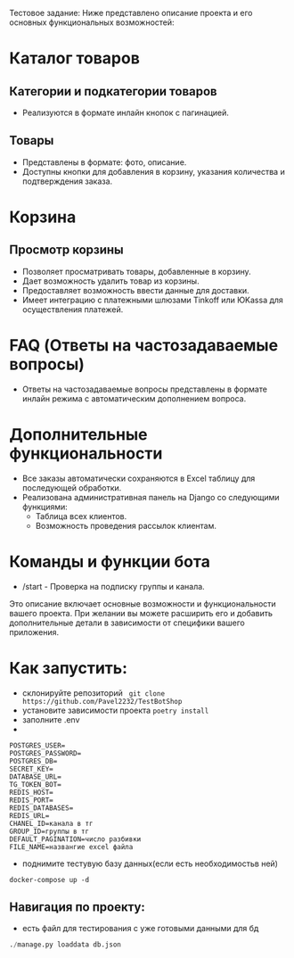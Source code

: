 Тестовое задание:
Ниже представлено описание проекта и его основных функциональных возможностей:

# Каталог товаров

## Категории и подкатегории товаров
- Реализуются в формате инлайн кнопок с пагинацией.

## Товары
- Представлены в формате: фото, описание.
- Доступны кнопки для добавления в корзину, указания количества и подтверждения заказа.

# Корзина

## Просмотр корзины
- Позволяет просматривать товары, добавленные в корзину.
- Дает возможность удалить товар из корзины.
- Предоставляет возможность ввести данные для доставки.
- Имеет интеграцию с платежными шлюзами Tinkoff или ЮKassa для осуществления платежей.

# FAQ (Ответы на частозадаваемые вопросы)

- Ответы на частозадаваемые вопросы представлены в формате инлайн режима с автоматическим дополнением вопроса.

# Дополнительные функциональности

- Все заказы автоматически сохраняются в Excel таблицу для последующей обработки.
- Реализована административная панель на Django со следующими функциями:
  - Таблица всех клиентов.
  - Возможность проведения рассылок клиентам.

# Команды и функции бота

- /start - Проверка на подписку группы и канала.

Это описание включает основные возможности и функциональности вашего проекта. При желании вы можете расширить его и добавить дополнительные детали в зависимости от специфики вашего приложения.
# Как запустить:
* склонируйте репозиторий ``` git clone https://github.com/Pavel2232/TestBotShop```
* установите зависимости проекта ```poetry install ```
* заполните .env
* 
````dotenv
POSTGRES_USER=
POSTGRES_PASSWORD=
POSTGRES_DB=
SECRET_KEY=
DATABASE_URL=
TG_TOKEN_BOT=
REDIS_HOST=
REDIS_PORT=
REDIS_DATABASES=
REDIS_URL=
CHANEL_ID=канала в тг
GROUP_ID=группы в тг
DEFAULT_PAGINATION=число разбивки 
FILE_NAME=названгие excel файла
````
* поднимите тестувую базу данных(если есть необходимостьв ней)
```docker
docker-compose up -d
```


## Навигация по проекту:
- есть файл для тестирования с уже готовыми данными для бд
````python
./manage.py loaddata db.json
````


